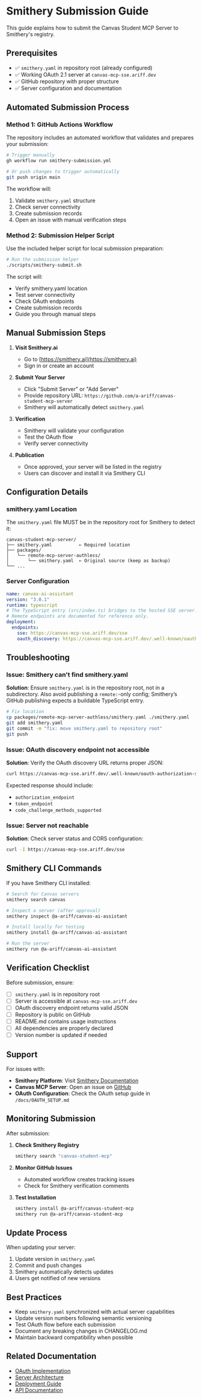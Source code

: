 # Smithery Submission Guide

This guide explains how to submit the Canvas Student MCP Server to Smithery's registry.

## Prerequisites

- ✅ `smithery.yaml` in repository root (already configured)
- ✅ Working OAuth 2.1 server at `canvas-mcp-sse.ariff.dev`
- ✅ GitHub repository with proper structure
- ✅ Server configuration and documentation

## Automated Submission Process

### Method 1: GitHub Actions Workflow

The repository includes an automated workflow that validates and prepares your submission:

```bash
# Trigger manually
gh workflow run smithery-submission.yml

# Or push changes to trigger automatically
git push origin main
```

The workflow will:
1. Validate `smithery.yaml` structure
2. Check server connectivity
3. Create submission records
4. Open an issue with manual verification steps

### Method 2: Submission Helper Script

Use the included helper script for local submission preparation:

```bash
# Run the submission helper
./scripts/smithery-submit.sh
```

The script will:
- Verify smithery.yaml location
- Test server connectivity
- Check OAuth endpoints
- Create submission records
- Guide you through manual steps

## Manual Submission Steps

1. **Visit Smithery.ai**
   - Go to [https://smithery.ai](https://smithery.ai)
   - Sign in or create an account

2. **Submit Your Server**
   - Click "Submit Server" or "Add Server"
   - Provide repository URL: `https://github.com/a-ariff/canvas-student-mcp-server`
   - Smithery will automatically detect `smithery.yaml`

3. **Verification**
   - Smithery will validate your configuration
   - Test the OAuth flow
   - Verify server connectivity

4. **Publication**
   - Once approved, your server will be listed in the registry
   - Users can discover and install it via Smithery CLI

## Configuration Details

### smithery.yaml Location

The `smithery.yaml` file MUST be in the repository root for Smithery to detect it:

```
canvas-student-mcp-server/
├── smithery.yaml          ← Required location
├── packages/
│   └── remote-mcp-server-authless/
│       └── smithery.yaml  ← Original source (keep as backup)
└── ...
```

### Server Configuration

```yaml
name: canvas-ai-assistant
version: "3.0.1"
runtime: typescript
# The TypeScript entry (src/index.ts) bridges to the hosted SSE server.
# Remote endpoints are documented for reference only.
deployment:
  endpoints:
    sse: https://canvas-mcp-sse.ariff.dev/sse
    oauth_discovery: https://canvas-mcp-sse.ariff.dev/.well-known/oauth-authorization-server
```

## Troubleshooting

### Issue: Smithery can't find smithery.yaml

**Solution**: Ensure `smithery.yaml` is in the repository root, not in a subdirectory. Also avoid publishing a `remote:`-only config; Smithery’s GitHub publishing expects a buildable TypeScript entry.

```bash
# Fix location
cp packages/remote-mcp-server-authless/smithery.yaml ./smithery.yaml
git add smithery.yaml
git commit -m "fix: move smithery.yaml to repository root"
git push
```

### Issue: OAuth discovery endpoint not accessible

**Solution**: Verify the OAuth discovery URL returns proper JSON:

```bash
curl https://canvas-mcp-sse.ariff.dev/.well-known/oauth-authorization-server
```

Expected response should include:
- `authorization_endpoint`
- `token_endpoint`
- `code_challenge_methods_supported`

### Issue: Server not reachable

**Solution**: Check server status and CORS configuration:

```bash
curl -I https://canvas-mcp-sse.ariff.dev/sse
```

## Smithery CLI Commands

If you have Smithery CLI installed:

```bash
# Search for Canvas servers
smithery search canvas

# Inspect a server (after approval)
smithery inspect @a-ariff/canvas-ai-assistant

# Install locally for testing
smithery install @a-ariff/canvas-ai-assistant

# Run the server
smithery run @a-ariff/canvas-ai-assistant
```

## Verification Checklist

Before submission, ensure:

- [ ] `smithery.yaml` is in repository root
- [ ] Server is accessible at `canvas-mcp-sse.ariff.dev`
- [ ] OAuth discovery endpoint returns valid JSON
- [ ] Repository is public on GitHub
- [ ] README.md contains usage instructions
- [ ] All dependencies are properly declared
- [ ] Version number is updated if needed

## Support

For issues with:
- **Smithery Platform**: Visit [Smithery Documentation](https://smithery.ai/docs)
- **Canvas MCP Server**: Open an issue on [GitHub](https://github.com/a-ariff/canvas-student-mcp-server)
- **OAuth Configuration**: Check the OAuth setup guide in `/docs/OAUTH_SETUP.md`

## Monitoring Submission

After submission:

1. **Check Smithery Registry**
   ```bash
   smithery search "canvas-student-mcp"
   ```

2. **Monitor GitHub Issues**
   - Automated workflow creates tracking issues
   - Check for Smithery verification comments

3. **Test Installation**
   ```bash
   smithery install @a-ariff/canvas-student-mcp
   smithery run @a-ariff/canvas-student-mcp
   ```

## Update Process

When updating your server:

1. Update version in `smithery.yaml`
2. Commit and push changes
3. Smithery automatically detects updates
4. Users get notified of new versions

## Best Practices

- Keep `smithery.yaml` synchronized with actual server capabilities
- Update version numbers following semantic versioning
- Test OAuth flow before each submission
- Document any breaking changes in CHANGELOG.md
- Maintain backward compatibility when possible

## Related Documentation

- [OAuth Implementation](./OAUTH_SETUP.md)
- [Server Architecture](../MULTI_USER_OAUTH_ARCHITECTURE.md)
- [Deployment Guide](../DEPLOYMENT_OPTIONS.md)
- [API Documentation](./API_REFERENCE.md)
